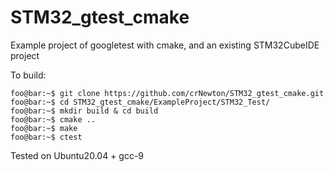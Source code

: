 # STM32_gtest_cmake
Example project of googletest with cmake, and an existing STM32CubeIDE project

To build:
```console
foo@bar:~$ git clone https://github.com/crNewton/STM32_gtest_cmake.git
foo@bar:~$ cd STM32_gtest_cmake/ExampleProject/STM32_Test/
foo@bar:~$ mkdir build & cd build
foo@bar:~$ cmake ..
foo@bar:~$ make
foo@bar:~$ ctest
```
Tested on Ubuntu20.04 + gcc-9
